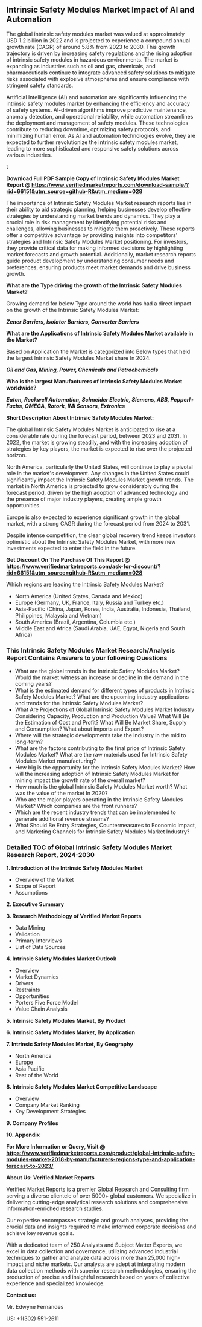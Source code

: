 <h2>Intrinsic Safety Modules Market Impact of AI and Automation</h2><p>The global intrinsic safety modules market was valued at approximately USD 1.2 billion in 2022 and is projected to experience a compound annual growth rate (CAGR) of around 5.8% from 2023 to 2030. This growth trajectory is driven by increasing safety regulations and the rising adoption of intrinsic safety modules in hazardous environments. The market is expanding as industries such as oil and gas, chemicals, and pharmaceuticals continue to integrate advanced safety solutions to mitigate risks associated with explosive atmospheres and ensure compliance with stringent safety standards.</p><p>Artificial Intelligence (AI) and automation are significantly influencing the intrinsic safety modules market by enhancing the efficiency and accuracy of safety systems. AI-driven algorithms improve predictive maintenance, anomaly detection, and operational reliability, while automation streamlines the deployment and management of safety modules. These technologies contribute to reducing downtime, optimizing safety protocols, and minimizing human error. As AI and automation technologies evolve, they are expected to further revolutionize the intrinsic safety modules market, leading to more sophisticated and responsive safety solutions across various industries.</p>t</p><p id="" class=""><strong>Download Full PDF Sample Copy of Intrinsic Safety Modules Market Report @ <a href="https://www.verifiedmarketreports.com/download-sample/?rid=66151&utm_source=github-R&utm_medium=028" target="_blank">https://www.verifiedmarketreports.com/download-sample/?rid=66151&utm_source=github-R&utm_medium=028</a></strong></p><p>The importance of&nbsp;Intrinsic Safety Modules Market research reports lies in their ability to aid strategic planning, helping businesses develop effective strategies by understanding market trends and dynamics. They play a crucial role in risk management by identifying potential risks and challenges, allowing businesses to mitigate them proactively. These reports offer a competitive advantage by providing insights into competitors' strategies and Intrinsic Safety Modules Market positioning. For investors, they provide critical data for making informed decisions by highlighting market forecasts and growth potential. Additionally, market research reports guide product development by understanding consumer needs and preferences, ensuring products meet market demands and drive business growth.</p><p><strong>What are the&nbsp;Type driving the growth of the Intrinsic Safety Modules Market?</strong></p><p id="" class="">Growing demand for below Type around the world has had a direct impact on the growth of the Intrinsic Safety Modules Market:</p><em><strong>Zener Barriers, Isolator Barriers, Converter Barriers</strong></em></p><strong>What are the&nbsp;Applications&nbsp;of Intrinsic Safety Modules Market available in the Market?</strong></p><p id="" class="">Based on Application the Market is categorized into Below types that held the largest Intrinsic Safety Modules Market share In 2024.</p><em><strong>Oil and Gas, Mining, Power, Chemicals and Petrochemicals</strong></em></p><strong>Who is the largest Manufacturers of Intrinsic Safety Modules Market worldwide?</strong></p><p><em><strong>Eaton, Rockwell Automation, Schneider Electric, Siemens, ABB, Pepperl+ Fuchs, OMEGA, Rotork, IMI Sensors, Extronics</strong></em></p><p id="" class=""><strong>Short Description About Intrinsic Safety Modules Market:</strong></p><p>The global Intrinsic Safety Modules Market is anticipated to rise at a considerable rate during the forecast period, between 2023 and 2031. In 2022, the market is growing steadily, and with the increasing adoption of strategies by key players, the market is expected to rise over the projected horizon.</p><p>North America, particularly the United States, will continue to play a pivotal role in the market's development. Any changes in the United States could significantly impact the Intrinsic Safety Modules Market growth trends. The market in North America is projected to grow considerably during the forecast period, driven by the high adoption of advanced technology and the presence of major industry players, creating ample growth opportunities.</p><p>Europe is also expected to experience significant growth in the global market, with a strong CAGR during the forecast period from 2024 to 2031.</p><p>Despite intense competition, the clear global recovery trend keeps investors optimistic about the Intrinsic Safety Modules Market, with more new investments expected to enter the field in the future.</p><p id="" class=""><strong>Get Discount On The Purchase Of This Report @ <a href="https://www.verifiedmarketreports.com/ask-for-discount/?rid=66151&utm_source=github-R&utm_medium=028" target="_blank">https://www.verifiedmarketreports.com/ask-for-discount/?rid=66151&utm_source=github-R&utm_medium=028</a></strong></p>Which regions are leading the Intrinsic Safety Modules Market?</p><ul><li>North America (United States, Canada and Mexico)</li><li>Europe (Germany, UK, France, Italy, Russia and Turkey etc.)</li><li>Asia-Pacific (China, Japan, Korea, India, Australia, Indonesia, Thailand, Philippines, Malaysia and Vietnam)</li><li>South America (Brazil, Argentina, Columbia etc.)</li><li>Middle East and Africa (Saudi Arabia, UAE, Egypt, Nigeria and South Africa)</li></ul><h3 id="" class="">This Intrinsic Safety Modules Market Research/Analysis Report Contains Answers to your following Questions</h3><ul><li>What are the global trends in the Intrinsic Safety Modules Market? Would the market witness an increase or decline in the demand in the coming years?</li><li>What is the estimated demand for different types of products in Intrinsic Safety Modules Market? What are the upcoming industry applications and trends for the Intrinsic Safety Modules Market?</li><li>What Are Projections of Global Intrinsic Safety Modules Market Industry Considering Capacity, Production and Production Value? What Will Be the Estimation of Cost and Profit? What Will Be Market Share, Supply and Consumption? What about imports and Export?</li><li>Where will the strategic developments take the industry in the mid to long-term?</li><li>What are the factors contributing to the final price of Intrinsic Safety Modules Market? What are the raw materials used for Intrinsic Safety Modules Market manufacturing?</li><li>How big is the opportunity for the Intrinsic Safety Modules Market? How will the increasing adoption of Intrinsic Safety Modules Market for mining impact the growth rate of the overall market?</li><li>How much is the global Intrinsic Safety Modules Market worth? What was the value of the market In 2020?</li><li>Who are the major players operating in the Intrinsic Safety Modules Market? Which companies are the front runners?</li><li>Which are the recent industry trends that can be implemented to generate additional revenue streams?</li><li>What Should Be Entry Strategies, Countermeasures to Economic Impact, and Marketing Channels for Intrinsic Safety Modules Market Industry?</li></ul><h3 id="" class="">Detailed TOC of Global Intrinsic Safety Modules Market Research Report, 2024-2030</h3><p id="" class=""><strong>1. Introduction of the Intrinsic Safety Modules Market</strong></p><ul><li>Overview of the Market</li><li>Scope of Report</li><li>Assumptions</li></ul><p id="" class=""><strong>2. Executive Summary</strong></p><p id="" class=""><strong>3. Research Methodology of Verified Market Reports</strong></p><ul><li>Data Mining</li><li>Validation</li><li>Primary Interviews</li><li>List of Data Sources</li></ul><p id="" class=""><strong>4. Intrinsic Safety Modules Market Outlook</strong></p><ul><li>Overview</li><li>Market Dynamics</li><li>Drivers</li><li>Restraints</li><li>Opportunities</li><li>Porters Five Force Model</li><li>Value Chain Analysis</li></ul><p id="" class=""><strong>5. Intrinsic Safety Modules Market, By Product</strong></p><p id="" class=""><strong>6. Intrinsic Safety Modules Market, By Application</strong></p><p id="" class=""><strong>7. Intrinsic Safety Modules Market, By Geography</strong></p><ul><li>North America</li><li>Europe</li><li>Asia Pacific</li><li>Rest of the World</li></ul><p id="" class=""><strong>8. Intrinsic Safety Modules Market Competitive Landscape</strong></p><ul><li>Overview</li><li>Company Market Ranking</li><li>Key Development Strategies</li></ul><p id="" class=""><strong>9. Company Profiles</strong></p><p id="" class=""><strong>10. Appendix</strong></p><p id="" class=""><strong>For More Information or Query, Visit @ <a href="https://www.verifiedmarketreports.com/product/global-intrinsic-safety-modules-market-2018-by-manufacturers-regions-type-and-application-forecast-to-2023/" target="_blank">https://www.verifiedmarketreports.com/product/global-intrinsic-safety-modules-market-2018-by-manufacturers-regions-type-and-application-forecast-to-2023/</a></strong></p><p id="" class=""><strong>About Us: Verified Market Reports</strong></p><p id="" class="">Verified Market Reports is a premier Global Research and Consulting firm serving a diverse clientele of over 5000+ global customers. We specialize in delivering cutting-edge analytical research solutions and comprehensive information-enriched research studies.</p><p id="" class="">Our expertise encompasses strategic and growth analyses, providing the crucial data and insights required to make informed corporate decisions and achieve key revenue goals.</p><p id="" class="">With a dedicated team of 250 Analysts and Subject Matter Experts, we excel in data collection and governance, utilizing advanced industrial techniques to gather and analyze data across more than 25,000 high-impact and niche markets. Our analysts are adept at integrating modern data collection methods with superior research methodologies, ensuring the production of precise and insightful research based on years of collective experience and specialized knowledge.</p><p id="" class=""><strong>Contact us:</strong></p><p id="" class="">Mr. Edwyne Fernandes</p><p id="" class="">US: +1(302) 551-2611</p>